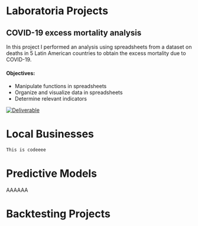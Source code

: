 # Laboratoria Projects

## COVID-19 excess mortality analysis

In this project I performed an analysis using spreadsheets from a dataset on deaths in 5 Latin American countries to obtain the excess mortality due to COVID-19. 

#### Objectives:
  - Manipulate functions in spreadsheets
  - Organize and visualize data in spreadsheets 
  - Determine relevant indicators

[![Deliverable](https://us.123rf.com/450wm/teploleta/teploleta1802/teploleta180200017/94982571-sketch-illustration-of-a-man-hands-are-working-on-a-laptop-computer-top-view-.jpg?ver=6)](https://docs.google.com/spreadsheets/d/1ZbB07an2mklNE_1gVujuGXXZtEe_N16yXlmU3rGZLLk/edit?usp=sharing)

# Local Businesses


```markdown
This is codeeee
```

# Predictive Models

AAAAAA

# Backtesting Projects
